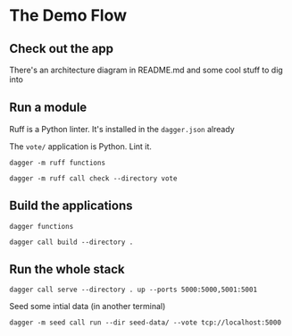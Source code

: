 # The Demo Flow

## Check out the app

There's an architecture diagram in README.md and some cool stuff to dig into

## Run a module

Ruff is a Python linter. It's installed in the `dagger.json` already

The `vote/` application is Python. Lint it.

`dagger -m ruff functions`

`dagger -m ruff call check --directory vote`

## Build the applications

`dagger functions`

`dagger call build --directory .`

## Run the whole stack

`dagger call serve --directory . up --ports 5000:5000,5001:5001`

Seed some intial data (in another terminal)

`dagger -m seed call run --dir seed-data/ --vote tcp://localhost:5000`

